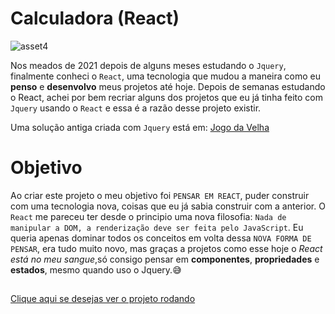 # Calculadora (React)

![asset4](https://user-images.githubusercontent.com/74926014/175071946-96ef76d9-fefb-457a-8137-15d1bf555d3d.PNG)

Nos meados de 2021 depois de alguns meses estudando o `Jquery`, finalmente conheci o `React`, uma tecnologia que mudou a maneira como eu **penso** e **desenvolvo** meus projetos até hoje. Depois de semanas estudando o React, achei por bem recriar alguns dos projetos que eu já tinha feito com `Jquery` usando o `React` e essa é a razão desse projeto existir.

Uma solução antiga criada com `Jquery` está em: <a href="https://github.com/Francisco-Fetapi/jogo-da-velha-html-css-js">Jogo da Velha</a>


# Objetivo

Ao criar este projeto o meu objetivo foi `PENSAR EM REACT`, puder construir com uma tecnologia nova, coisas que eu já sabia construir com a anterior. O `React` me pareceu ter desde o principio uma nova filosofia:
`Nada de manipular a DOM, a renderização deve ser feita pelo JavaScript`. Eu queria apenas dominar todos os conceitos em volta dessa `NOVA FORMA DE PENSAR`, era tudo muito novo, mas graças a projetos como esse hoje o _React está no meu sangue_,só consigo pensar em **componentes**, **propriedades** e **estados**, mesmo quando uso o Jquery.😅

##

<a href="http://jogo-da-velha-fetapi.vercel.app/">Clique aqui se desejas ver o projeto rodando</a>
